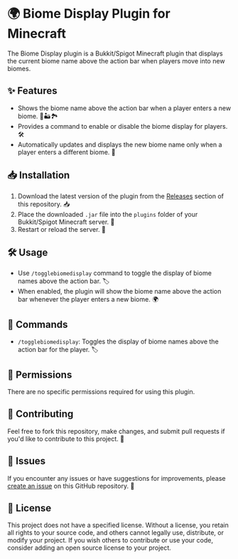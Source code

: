 # 🌍 Biome Display Plugin for Minecraft

The Biome Display plugin is a Bukkit/Spigot Minecraft plugin that displays the current biome name above the action bar when players move into new biomes.

## ✨ Features

- Shows the biome name above the action bar when a player enters a new biome. 🌲🏜️🏞️
- Provides a command to enable or disable the biome display for players. 🛠️
- Automatically updates and displays the new biome name only when a player enters a different biome. 🔄

## 📥 Installation

1. Download the latest version of the plugin from the [Releases](https://github.com/Vabolos/biomeDisplay-mcplugin/releases) section of this repository. 📥
2. Place the downloaded `.jar` file into the `plugins` folder of your Bukkit/Spigot Minecraft server. 📂
3. Restart or reload the server. 🔄

## 🛠️ Usage

- Use `/togglebiomedisplay` command to toggle the display of biome names above the action bar. 🏷️
- When enabled, the plugin will show the biome name above the action bar whenever the player enters a new biome. 🌍

## 📜 Commands

- `/togglebiomedisplay`: Toggles the display of biome names above the action bar for the player. 🏷️

## 🔑 Permissions

There are no specific permissions required for using this plugin.

## 🤝 Contributing

Feel free to fork this repository, make changes, and submit pull requests if you'd like to contribute to this project. 🌟

## 🐛 Issues

If you encounter any issues or have suggestions for improvements, please [create an issue](https://github.com/Vabolos/biomeDisplay-mcplugin/issues/new) on this GitHub repository. 📝

## 📜 License

This project does not have a specified license. Without a license, you retain all rights to your source code, and others cannot legally use, distribute, or modify your project. If you wish others to contribute or use your code, consider adding an open source license to your project.

